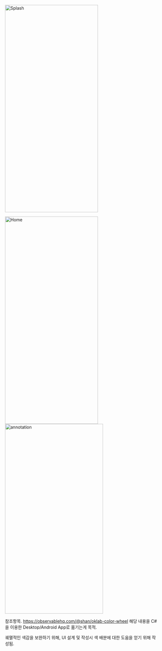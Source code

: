 <img width="307" height="683" alt="Splash" src="https://github.com/user-attachments/assets/aef2af8d-7dfe-4717-a4dd-d1e0dbc38564" /><br>

<img width="307" height="683" alt="Home" src="https://github.com/user-attachments/assets/ab4b67b6-1203-444b-a799-6e336b984225" />
<img width="324" height="625" alt="annotation" src="https://github.com/user-attachments/assets/8bc6aab7-caa5-4ace-b393-138f72b8f94b" />

참조항목.
https://observablehq.com/@shan/oklab-color-wheel
해당 내용을 C#을 이용한 Desktop/Android App로 옮기는게 목적.

궤멸적인 색감을 보완하기 위해, UI 설계 및 작성시 색 배분에 대한 도움을 얻기 위해 작성됨.
